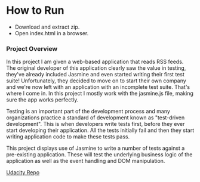 # How to Run
- Download and extract zip.
- Open index.html in a browser.

### Project Overview
In this project I am given a web-based application that reads RSS feeds. The original developer of this application clearly saw the value in testing, they've already included Jasmine and even started writing their first test suite! Unfortunately, they decided to move on to start their own company and we're now left with an application with an incomplete test suite. That's where I come in. In this project I mostly work with the jasmine.js file, making sure the app works perfectly. 

Testing is an important part of the development process and many organizations practice a standard of development known as "test-driven development". This is when developers write tests first, before they ever start developing their application. All the tests initially fail and then they start writing application code to make these tests pass.

This project displays use of Jasmine to write a number of tests against a pre-existing application. These will test the underlying business logic of the application as well as the event handling and DOM manipulation.

[Udacity Repo](https://github.com/udacity/frontend-nanodegree-feedreader)